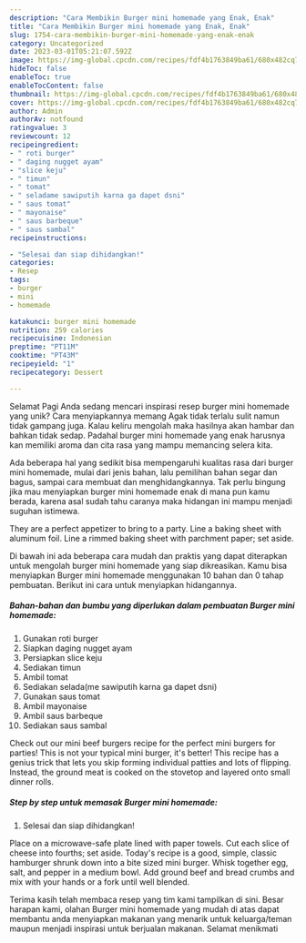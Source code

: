 ```yaml
---
description: "Cara Membikin Burger mini homemade yang Enak, Enak"
title: "Cara Membikin Burger mini homemade yang Enak, Enak"
slug: 1754-cara-membikin-burger-mini-homemade-yang-enak-enak
category: Uncategorized
date: 2023-03-01T05:21:07.592Z
image: https://img-global.cpcdn.com/recipes/fdf4b1763849ba61/680x482cq70/burger-mini-homemade-foto-resep-utama.jpg
hideToc: false
enableToc: true
enableTocContent: false
thumbnail: https://img-global.cpcdn.com/recipes/fdf4b1763849ba61/680x482cq70/burger-mini-homemade-foto-resep-utama.jpg
cover: https://img-global.cpcdn.com/recipes/fdf4b1763849ba61/680x482cq70/burger-mini-homemade-foto-resep-utama.jpg
author: Admin
authorAv: notfound
ratingvalue: 3
reviewcount: 12
recipeingredient:
- " roti burger"
- " daging nugget ayam"
- "slice keju"
- " timun"
- " tomat"
- " seladame sawiputih karna ga dapet dsni"
- " saus tomat"
- " mayonaise"
- " saus barbeque"
- " saus sambal"
recipeinstructions:

- "Selesai dan siap dihidangkan!"
categories:
- Resep
tags:
- burger
- mini
- homemade

katakunci: burger mini homemade 
nutrition: 259 calories
recipecuisine: Indonesian
preptime: "PT11M"
cooktime: "PT43M"
recipeyield: "1"
recipecategory: Dessert

---
```



Selamat Pagi Anda sedang mencari inspirasi resep burger mini homemade yang unik? Cara menyiapkannya memang Agak tidak terlalu sulit namun tidak gampang juga. Kalau keliru mengolah maka hasilnya akan hambar dan bahkan tidak sedap. Padahal burger mini homemade yang enak harusnya kan memiliki aroma dan cita rasa yang mampu memancing selera kita.


Ada beberapa hal yang sedikit bisa mempengaruhi kualitas rasa dari burger mini homemade, mulai dari jenis bahan, lalu pemilihan bahan segar dan bagus, sampai cara membuat dan menghidangkannya. Tak perlu bingung jika mau menyiapkan burger mini homemade enak di mana pun kamu berada, karena asal sudah tahu caranya maka hidangan ini mampu menjadi suguhan istimewa.

They are a perfect appetizer to bring to a party. Line a baking sheet with aluminum foil. Line a rimmed baking sheet with parchment paper; set aside.


Di bawah ini ada beberapa cara mudah dan praktis yang dapat diterapkan untuk mengolah burger mini homemade yang siap dikreasikan. Kamu bisa menyiapkan Burger mini homemade menggunakan 10 bahan dan 0 tahap pembuatan. Berikut ini cara untuk menyiapkan hidangannya.

<!--inarticleads1-->

##### Bahan-bahan dan bumbu yang diperlukan dalam pembuatan Burger mini homemade:

1. Gunakan  roti burger
1. Siapkan  daging nugget ayam
1. Persiapkan slice keju
1. Sediakan  timun
1. Ambil  tomat
1. Sediakan  selada(me sawiputih karna ga dapet dsni)
1. Gunakan  saus tomat
1. Ambil  mayonaise
1. Ambil  saus barbeque
1. Sediakan  saus sambal


Check out our mini beef burgers recipe for the perfect mini burgers for parties! This is not your typical mini burger, it&#39;s better! This recipe has a genius trick that lets you skip forming individual patties and lots of flipping. Instead, the ground meat is cooked on the stovetop and layered onto small dinner rolls. 

<!--inarticleads2-->

##### Step by step untuk memasak Burger mini homemade:


1. Selesai dan siap dihidangkan!

Place on a microwave-safe plate lined with paper towels. Cut each slice of cheese into fourths; set aside. Today&#39;s recipe is a good, simple, classic hamburger shrunk down into a bite sized mini burger. Whisk together egg, salt, and pepper in a medium bowl. Add ground beef and bread crumbs and mix with your hands or a fork until well blended. 

Terima kasih telah membaca resep yang tim kami tampilkan di sini. Besar harapan kami, olahan Burger mini homemade yang mudah di atas dapat membantu anda menyiapkan makanan yang menarik untuk keluarga/teman maupun menjadi inspirasi untuk berjualan makanan. Selamat menikmati
